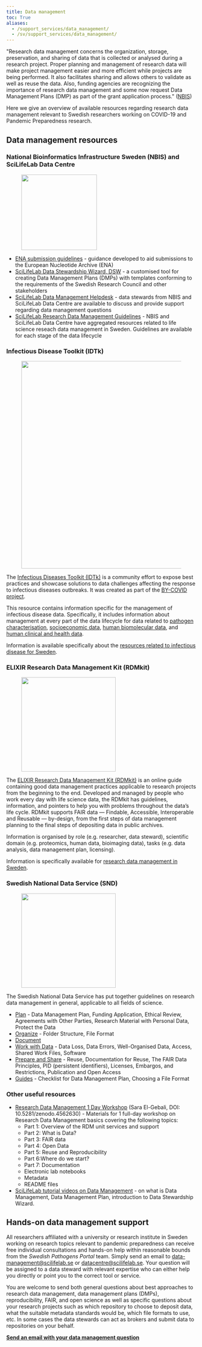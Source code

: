```yaml
---
title: Data management
toc: True
aliases:
  - /support_services/data_management/
  - /sv/support_services/data_management/
---
```


"Research data management concerns the organization, storage, preservation, and sharing of data that is collected or analysed during a research project. Proper planning and management of research data will make project management easier and more efficient while projects are being performed. It also facilitates sharing and allows others to validate as well as reuse the data. Also, funding agencies are recognizing the importance of research data management and some now request Data Management Plans (DMP) as part of the grant application process." ([NBIS](https://www.nbis.se/infrastructure/data-management/dm-introduction.html))

Here we give an overview of available resources regarding research data management relevant to Swedish researchers working on COVID-19 and Pandemic Preparedness research.

## Data management resources

### National Bioinformatics Infrastructure Sweden (NBIS) and SciLifeLab Data Centre

<div class="col-12 col-md-4 col-lg-3 d-none d-md-block">
<figure class="figure">
    <img width="200" src="/img/logos/nbislogo-orange-txt.svg#floatright">
</figure>
</div>

<!-- - [A Brief Introduction to Data Management](https://www.nbis.se/infrastructure/data-management/dm-introduction.html) -->

- [ENA submission guidelines](/support_services/tutorial_ena/tutorial_ena_intro/) - guidance developed to aid submissions to the European Nucleotide Archive (ENA)
- [SciLifeLab Data Stewardship Wizard, DSW](http://dsw.scilifelab.se/) - a customised tool for creating Data Management Plans (DMPs) with templates conforming to the requirements of the Swedish Research Council and other stakeholders
- [SciLifeLab Data Management Helpdesk](mailto:data-management@scilifelab.se) - data stewards from NBIS and SciLifeLab Data Centre are available to discuss and provide support regarding data management questions
- [SciLifeLab Research Data Management Guidelines](https://data-guidelines.scilifelab.se) - NBIS and SciLifeLab Data Centre have aggregated resources related to life science reseach data management in Sweden. Guidelines are available for each stage of the data lifecycle

### Infectious Disease Toolkit (IDTk)

<div class="col-12 col-md-4 col-lg-3 d-none d-md-block">
<figure class="figure">
    <img width="550" src="/img/logos/IDTk_logo.png#floatright">
</figure>
</div>

The [Infectious Diseases Toolkit (IDTk)](https://www.infectious-diseases-toolkit.org/) is a community effort to expose best practices and showcase solutions to data challenges affecting the response to infectious diseases outbreaks. It was created as part of the [BY-COVID project](https://by-covid.org/).

This resource contains information specific for the management of infectious disease data. Specifically, it includes information about management at every part of the data lifecycle for data related to [pathogen characterisation](https://www.infectious-diseases-toolkit.org/pathogen-characterisation/), [socioeconomic data](https://www.infectious-diseases-toolkit.org/socioeconomic-data/), [human biomolecular data](https://www.infectious-diseases-toolkit.org/human-biomolecular-data/), and [human clinical and health data](https://www.infectious-diseases-toolkit.org/human-clinical-and-health-data/).

Information is available specifically about the [resources related to infectious disease for Sweden](https://www.infectious-diseases-toolkit.org/national-resources/sweden).

### ELIXIR Research Data Management Kit (RDMkit)

<div class="col-12 col-md-4 col-lg-3 d-none d-md-block">
<figure class="figure">
    <img width="250" src="/img/logos/rdmkit_logo.png#floatright">
</figure>
</div>

The [ELIXIR Research Data Management Kit (RDMkit)](https://rdmkit.elixir-europe.org/) is an online guide containing good data management practices applicable to research projects from the beginning to the end. Developed and managed by people who work every day with life science data, the RDMkit has guidelines, information, and pointers to help you with problems throughout the data’s life cycle. RDMkit supports FAIR data — Findable, Accessible, Interoperable and Reusable — by-design, from the first steps of data management planning to the final steps of depositing data in public archives.

Information is organised by role (e.g. researcher, data steward), scientific domain (e.g. proteomics, human data, bioimaging data), tasks (e.g. data analysis, data management plan, licensing).

Information is specifically available for [research data management in Sweden](https://rdmkit.elixir-europe.org/se_resources).

### Swedish National Data Service (SND)

<div class="col-12 col-md-4 col-lg-3 d-none d-md-block">
<figure class="figure">
    <img width="250" src="/img/logos/SND_logo_eng.png#floatright">
</figure>
</div>

The Swedish National Data Service has put together guidelines on research data management in general, applicable to all fields of science.

- [Plan](https://snd.gu.se/en/manage-data/plan) - Data Management Plan, Funding Application, Ethical Review, Agreements with Other Parties, Research Material with Personal Data, Protect the Data
- [Organize](https://snd.gu.se/en/manage-data/organise) - Folder Structure, File Format
- [Document](https://snd.gu.se/en/manage-data/document)
- [Work with Data](https://snd.gu.se/en/manage-data/work-with-data) - Data Loss, Data Errors, Well-Organised Data, Access, Shared Work Files, Software
- [Prepare and Share](https://snd.gu.se/en/manage-data/prepare-and-share) - Reuse, Documentation for Reuse, The FAIR Data Principles, PID (persistent identifiers), Licenses, Embargos, and Restrictions, Publication and Open Access
- [Guides](https://snd.gu.se/en/manage-data/guides) - Checklist for Data Management Plan, Choosing a File Format

### Other useful resources

- [Research Data Management 1 Day Workshop](https://zenodo.org/record/4562630#.YnjAIPNBzlw) (Sara El-Gebali, DOI: 10.5281/zenodo.4562630) - Materials for 1 full-day workshop on Research Data Management basics covering the following topics:
  - Part 1: Overview of the RDM unit services and support
  - Part 2: What is Data?
  - Part 3: FAIR data
  - Part 4: Open Data
  - Part 5: Reuse and Reproducibility
  - Part 6:Where do we start?
  - Part 7: Documentation
  - Electronic lab notebooks
  - Metadata
  - README files
- [SciLifeLab tutorial videos on Data Management](https://www.youtube.com/playlist?list=PL1nnHOyxN_WdqnzLqbmWJz_i0f2anT9cS) - on what is Data Management, Data Management Plan, introduction to Data Stewardship Wizard.

## Hands-on data management support

All researchers affiliated with a university or research institute in Sweden working on research topics relevant to pandemic preparedness can receive free individual consultations and hands-on help within reasonable bounds from the _Swedish Pathogens Portal_ team. Simply send an email to [data-management@scilifelab.se](mailto:data-management@scilifelab.se) or [datacentre@scilifelab.se](mailto:datacentre@scilifelab.se). Your question will be assigned to a data steward with relevant expertise who can either help you directly or point you to the correct tool or service.

You are welcome to send both general questions about best approaches to research data management, data management plans (DMPs), reproducibility, FAIR, and open science as well as specific questions about your research projects such as which repository to choose to deposit data, what the suitable metadata standards would be, which file formats to use, etc. In some cases the data stewards can act as brokers and submit data to repositories on your behalf.

<b><a href="mailto:data-management@scilifelab.se">Send an email with your data management question <i class="bi bi-arrow-right-circle-fill"></i></a></b>
